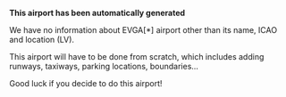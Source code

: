 **This airport has been automatically generated**

We have no information about EVGA[*] airport other than its name, ICAO and location (LV).

This airport will have to be done from scratch, which includes adding runways, taxiways, parking locations, boundaries...

Good luck if you decide to do this airport!